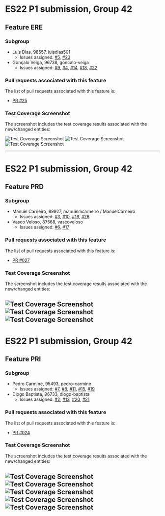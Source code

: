 # ES22 P1 submission, Group 42

## Feature ERE

### Subgroup
 - Luís Dias, 98557, luisdias501
   + Issues assigned: [#5](https://github.com/tecnico-softeng-2022/es22-42/issues/5), [#23](https://github.com/tecnico-softeng-2022/es22-42/issues/23)
 - Gonçalo Veiga, 96738, goncalo-veiga
   + Issues assigned: [#9](https://github.com/tecnico-softeng-2022/es22-42/issues/9), [#4](https://github.com/tecnico-softeng-2022/es22-42/issues/4), [#14](https://github.com/tecnico-softeng-2022/es22-42/issues/14), [#18](https://github.com/tecnico-softeng-2022/es22-42/issues/18), [#22](https://github.com/tecnico-softeng-2022/es22-42/issues/22)
 
### Pull requests associated with this feature

The list of pull requests associated with this feature is:

 - [PR #25](https://github.com/tecnico-softeng-2022/es22-42/pull/25)

### Test Coverage Screenshot

The screenshot includes the test coverage results associated with the new/changed entities:

![Test Coverage Screenshot](https://github.com/tecnico-softeng-2022/es22-42/blob/develop/images/ere/SamePercentage.png)
![Test Coverage Screenshot](https://github.com/tecnico-softeng-2022/es22-42/blob/develop/images/ere/WeeklyScore.png)
![Test Coverage Screenshot](https://github.com/tecnico-softeng-2022/es22-42/blob/develop/images/ere/WeeklyScorePercentage.png)

---

# ES22 P1 submission, Group 42

## Feature PRD


### Subgroup
 - Manuel Carneiro, 89927, manuelmcarneiro / ManuelCarneiro
   + Issues assigned: [#3](https://github.com/tecnico-softeng-2022/es22-42/issues/3), [#10](https://github.com/tecnico-softeng-2022/es22-42/issues/10), [#16](https://github.com/tecnico-softeng-2022/es22-42/issues/16), [#26](https://github.com/tecnico-softeng-2022/es22-42/issues/26)
 - Vasco Veloso, 87568, vascoveloso
   + Issues assigned: [#6](https://github.com/tecnico-softeng-2022/es22-42/issues/6), [#17](https://github.com/tecnico-softeng-2022/es22-42/issues/17)

### Pull requests associated with this feature

The list of pull requests associated with this feature is:

 - [PR #027](https://github.com/tecnico-softeng-2022/es22-42/pull/27)

### Test Coverage Screenshot

The screenshot includes the test coverage results associated with the new/changed entities:

![Test Coverage Screenshot](https://github.com/tecnico-softeng-2022/es22-42/blob/pri/images/prd/CreateRemove.png)
![Test Coverage Screenshot](https://github.com/tecnico-softeng-2022/es22-42/blob/pri/images/prd/Difficultquestion.png)
![Test Coverage Screenshot](https://github.com/tecnico-softeng-2022/es22-42/blob/pri/images/prd/SameDifficulty.png)
---

# ES22 P1 submission, Group 42

## Feature PRI

### Subgroup
 - Pedro Carmine, 95493, pedro-carmine
   + Issues assigned: [#7](https://github.com/tecnico-softeng-2022/es22-42/issues/7), [#8](https://github.com/tecnico-softeng-2022/es22-42/issues/8), [#11](https://github.com/tecnico-softeng-2022/es22-42/issues/11), [#15](https://github.com/tecnico-softeng-2022/es22-42/issues/15), [#19](https://github.com/tecnico-softeng-2022/es22-42/issues/19)
- Diogo Baptista, 96733, diogo-baptista
   + Issues assigned: [#2](https://github.com/tecnico-softeng-2022/es22-42/issues/2), [#13](https://github.com/tecnico-softeng-2022/es22-42/issues/13), [#20](https://github.com/tecnico-softeng-2022/es22-42/issues/20), [#21](https://github.com/tecnico-softeng-2022/es22-42/issues/21) 
 
### Pull requests associated with this feature

The list of pull requests associated with this feature is:

 - [PR #024](https://github.com/tecnico-softeng-2022/es22-42/pull/24)


### Test Coverage Screenshot

The screenshot includes the test coverage results associated with the new/changed entities:

![Test Coverage Screenshot](https://github.com/tecnico-softeng-2022/es22-42/blob/pri/images/pri/Dashboard.png)
![Test Coverage Screenshot](https://github.com/tecnico-softeng-2022/es22-42/blob/pri/images/pri/FailedAnswer.png)
![Test Coverage Screenshot](https://github.com/tecnico-softeng-2022/es22-42/blob/pri/images/pri/FailedAnswerDto.png)
![Test Coverage Screenshot](https://github.com/tecnico-softeng-2022/es22-42/blob/pri/images/pri/FailedAnswerService.png)
![Test Coverage Screenshot](https://github.com/tecnico-softeng-2022/es22-42/blob/pri/images/pri/SameQuestion.png)
---
